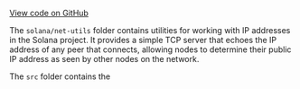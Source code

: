 [View code on GitHub](https://github.com/solana-labs/solana/tree/master/na/net-utils)

The `solana/net-utils` folder contains utilities for working with IP addresses in the Solana project. It provides a simple TCP server that echoes the IP address of any peer that connects, allowing nodes to determine their public IP address as seen by other nodes on the network.

The `src` folder contains the
